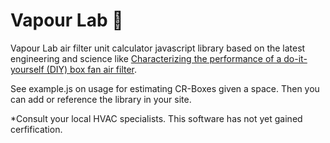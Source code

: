 # Vapour Lab 🥼
Vapour Lab air filter unit calculator javascript library based on the latest engineering and science like [Characterizing the performance of a do-it-yourself (DIY) box fan air filter](https://www.tandfonline.com/doi/full/10.1080/02786826.2022.2054674).

See example.js on usage for estimating CR-Boxes given a space. Then you can add or reference the library in your site.

*Consult your local HVAC specialists. This software has not yet gained cerfification.
